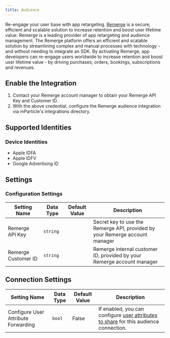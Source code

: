 ```yaml
---
title: Audience
---
```


Re-engage your user base with app retargeting. [Remerge](https://www.remerge.io) is a secure, efficient and scalable solution to increase retention and boost user lifetime value. Remerge is a leading provider of app retargeting and audience management. The Remerge platform offers an efficient and scalable solution by streamlining complex and manual processes with technology - and without needing to integrate an SDK. By activating Remerge, app developers can re-engage users worldwide to increase retention and boost user lifetime value - by driving purchases, orders, bookings, subscriptions and revenues.

## Enable the Integration

1. Contact your Remerge account manager to obtain your Remerge API Key and Customer ID.
2. With the above credential, configure the Remerge audience integration via mParticle's integrations directory.

## Supported Identities

### Device Identities

* Apple IDFA
* Apple IDFV
* Google Advertising ID

## Settings

### Configuration Settings

Setting Name | Data Type | Default Value | Description 
|---|---|---|---
Remerge API Key | `string` | | Secret key to use the Remerge API, provided by your Remerge account manager
Remerge Customer ID | `string` | | Remerge internal customer ID, provided by your Remerge account manager

## Connection Settings

Setting Name | Data Type | Default Value | Description
|---|---|---|---
Configure User Attribute Forwarding | `bool` | False| If enabled, you can configure [user attributes to share](/guides/platform-guide/audiences/#user-attribute-sharing) for this audience connection.
